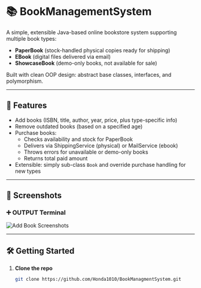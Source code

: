 # 📚 BookManagementSystem

A simple, extensible Java-based online bookstore system supporting multiple book types:
- **PaperBook** (stock-handled physical copies ready for shipping)  
- **EBook** (digital files delivered via email)  
- **ShowcaseBook** (demo-only books, not available for sale)

Built with clean OOP design: abstract base classes, interfaces, and polymorphism.

---

## 🚀 Features

- Add books (ISBN, title, author, year, price, plus type-specific info)
- Remove outdated books (based on a specified age)
- Purchase books:
  - Checks availability and stock for PaperBook
  - Delivers via ShippingService (physical) or MailService (ebook)
  - Throws errors for unavailable or demo-only books
  - Returns total paid amount
- Extensible: simply sub-class `Book` and override purchase handling for new types

---

## 📸 Screenshots

### ➕ OUTPUT Terminal
![Add Book Screenshot](screenshots/add_book.png)s

---

## 🛠️ Getting Started

1. **Clone the repo**  
   ```bash
   git clone https://github.com/Honda1010/BookManagmentSystem.git
